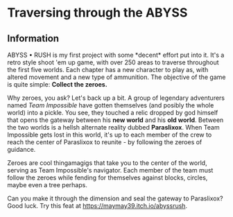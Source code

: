 # Traversing through the ABYSS

## Information

ABYSS • RUSH is my first project with some \*decent\* effort put into it. It's a retro style shoot 'em up game, with over 250 areas to traverse throughout the first five worlds. Each chapter has a new character to play as, with altered movement and a new type of ammunition. The objective of the game is quite simple: **Collect the zeroes.**

Why zeroes, you ask? Let's back up a bit. A group of legendary adventurers named *Team Impossible* have gotten themselves (and posibly the whole world) into a pickle. You see, they touched a relic dropped by god himself that opens the gateway between his **new world** and his **old world**. Between the two worlds is a hellsh alternate reality dubbed **Paraslixox**. When Team Impossible gets lost in this world, it's up to each member of the crew to reach the center of Paraslixox to reunite - by following the zeroes of guidance.

Zeroes are cool thingamagigs that take you to the center of the world, serving as Team Impossible's navigator. Each member of the team must follow the zeroes while fending for themselves against blocks, circles, maybe even a tree perhaps. 

Can you make it through the dimension and seal the gateway to Paraslixox? Good luck. Try this feat at https://maymay39.itch.io/abyssrush.
